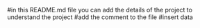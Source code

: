 #in this README.md file you can add the details of the project to understand the project 
#add the comment to the file
#insert data

